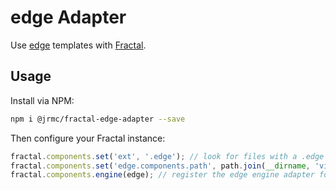 # edge Adapter

Use [edge](https://github.com/edge-js/edge) templates with [Fractal](http://github.com/frctl/fractal).

## Usage

Install via NPM:

```bash
npm i @jrmc/fractal-edge-adapter --save
```

Then configure your Fractal instance:

```js
fractal.components.set('ext', '.edge'); // look for files with a .edge file extension
fractal.components.set('edge.components.path', path.join(__dirname, 'views')); // add specific path for edge components
fractal.components.engine(edge); // register the edge engine adapter for your components
```
